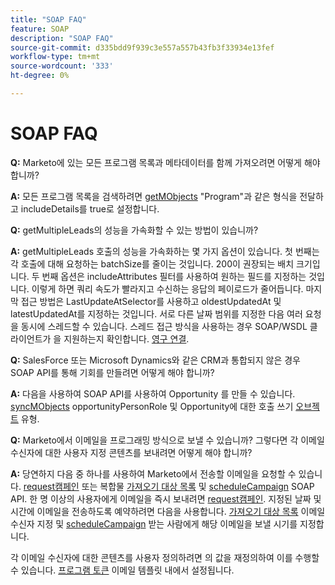 ```yaml
---
title: "SOAP FAQ"
feature: SOAP
description: "SOAP FAQ"
source-git-commit: d335bdd9f939c3e557a557b43fb3f33934e13fef
workflow-type: tm+mt
source-wordcount: '333'
ht-degree: 0%

---
```



# SOAP FAQ

**Q:** Marketo에 있는 모든 프로그램 목록과 메타데이터를 함께 가져오려면 어떻게 해야 합니까?

**A:** 모든 프로그램 목록을 검색하려면 [getMObjects](./getmobjects.md) &quot;Program&quot;과 같은 형식을 전달하고 includeDetails를 true로 설정합니다.

**Q:** getMultipleLeads의 성능을 가속화할 수 있는 방법이 있습니까?

**A:** getMultipleLeads 호출의 성능을 가속화하는 몇 가지 옵션이 있습니다. 첫 번째는 각 호출에 대해 요청하는 batchSize를 줄이는 것입니다. 200이 권장되는 배치 크기입니다. 두 번째 옵션은 includeAttributes 필터를 사용하여 원하는 필드를 지정하는 것입니다. 이렇게 하면 쿼리 속도가 빨라지고 수신하는 응답의 페이로드가 줄어듭니다. 마지막 접근 방법은 LastUpdateAtSelector를 사용하고 oldestUpdatedAt 및 latestUpdatedAt를 지정하는 것입니다. 서로 다른 날짜 범위를 지정한 다음 여러 요청을 동시에 스레드할 수 있습니다. 스레드 접근 방식을 사용하는 경우 SOAP/WSDL 클라이언트가 을 지원하는지 확인합니다. [영구 연결](https://www.w3.org/Protocols/rfc2616/rfc2616-sec8.html).

**Q:** SalesForce 또는 Microsoft Dynamics와 같은 CRM과 통합되지 않은 경우 SOAP API를 통해 기회를 만들려면 어떻게 해야 합니까?

**A:** 다음을 사용하여 SOAP API를 사용하여 Opportunity 를 만들 수 있습니다. [syncMObjects](syncmobjects.md) opportunityPersonRole 및 Opportunity에 대한 호출 쓰기 [오브젝트](marketo-objects.md) 유형.

**Q:** Marketo에서 이메일을 프로그래밍 방식으로 보낼 수 있습니까? 그렇다면 각 이메일 수신자에 대한 사용자 지정 콘텐츠를 보내려면 어떻게 해야 합니까?

**A:** 당연하지 다음 중 하나를 사용하여 Marketo에서 전송할 이메일을 요청할 수 있습니다. [request캠페인](requestcampaign.md) 또는 복합물 [가져오기 대상 목록](importtolist.md) 및 [scheduleCampaign](schedulecampaign.md) SOAP API. 한 명 이상의 사용자에게 이메일을 즉시 보내려면 [request캠페인](requestcampaign.md). 지정된 날짜 및 시간에 이메일을 전송하도록 예약하려면 다음을 사용합니다. [가져오기 대상 목록](importtolist.md) 이메일 수신자 지정 및 [scheduleCampaign](schedulecampaign.md) 받는 사람에게 해당 이메일을 보낼 시기를 지정합니다.

각 이메일 수신자에 대한 콘텐츠를 사용자 정의하려면 의 값을 재정의하여 이를 수행할 수 있습니다. [프로그램 토큰](../rest-api/tokens.md) 이메일 템플릿 내에서 설정됩니다.
